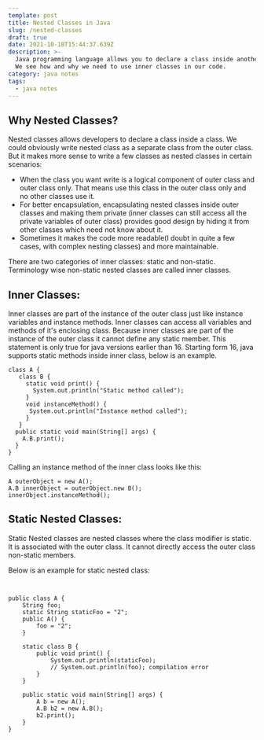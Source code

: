 ```yaml
---
template: post
title: Nested Classes in Java
slug: /nested-classes
draft: true
date: 2021-10-18T15:44:37.639Z
description: >-
  Java programming language allows you to declare a class inside another class.
  We see how and why we need to use inner classes in our code.
category: java notes
tags:
  - java notes
---
```

## Why Nested Classes?

Nested classes allows developers to declare a class inside a class. We could obviously write nested class as a separate class from the outer class. But it makes more sense to write a few classes as nested classes in certain scenarios:

* When the class you want write is a logical component of outer class and outer class only. That means use this class in the outer class only and no other classes use it.
* For better encapsulation, encapsulating nested classes inside outer classes and making them private (inner classes can still access all the private variables of outer class) provides good design by hiding it from other classes which need not know about it.
* Sometimes it makes the code more readable(I doubt in quite a few cases, with complex nesting classes) and more maintainable.

There are two categories of inner classes: static and non-static. Terminology wise non-static nested classes are called inner classes. 

## Inner Classes:

Inner classes are part of the instance of the outer class just like instance variables and instance methods. Inner classes can access all variables and methods of it's enclosing class. Because inner classes are part of the instance of the outer class it cannot define any static member. This statement is only true for java versions earlier than 16. Starting form 16, java supports static methods inside inner class, below is an example.

```
class A {
   class B {
     static void print() {
       System.out.println("Static method called");
     } 
     void instanceMethod() {
      System.out.println("Instance method called");
     }
   }
  public static void main(String[] args) {
    A.B.print();
  }
}
```

Calling an instance method of the inner class looks like this:

```
A outerObject = new A();
A.B innerObject = outerObject.new B();
innerObject.instanceMethod();
```

## Static Nested Classes:

Static Nested classes are nested classes where the class modifier is static. It is associated with the outer class. It cannot directly access the outer class non-static members.

Below is an example for static nested class:
```


public class A {
	String foo;
	static String staticFoo = "2";
	public A() {
		foo = "2";
	}
	
	static class B {
		public void print() {
			System.out.println(staticFoo);
			// System.out.println(foo); compilation error
		}
	}

	public static void main(String[] args) {
		A b = new A();
		A.B b2 = new A.B();
		b2.print();
	}
}
```
